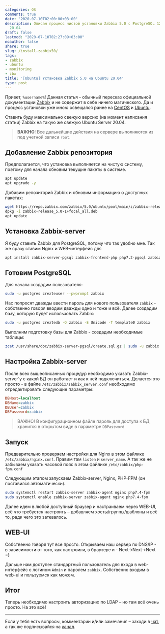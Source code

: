 ```yaml
---
categories: OS
comments: true
date: "2020-07-10T02:00:00+03:00"
description: Описан процесс чистой установки Zabbix 5.0 с PostgreSQL 12 на Ubuntu
  20.04
draft: false
lastmod: "2020-07-10T02:27:09+03:00"
noauthor: false
share: true
slug: /install-zabbix50/
tags:
- zabbix
- ubuntu
- monitoring
- zbx
title: '[Ubuntu] Установка Zabbix 5.0 на Ubuntu 20.04'
type: post
---
```

Привет, `%username%`! Данная статья - обычный пересказ официальной документации [Zabbix](https://www.zabbix.com/download?zabbix=5.0&os_distribution=ubuntu&os_version=20.04_focal&db=postgresql&ws=nginx) и не содержит в себе ничего магического. Да и процесс установки уже мною освещался ранее на [CentOS](https://jtprog.ru/install-zabbix-centos/) и [Ubuntu](https://jtprog.ru/install-zabbix-ubuntu/).

Ставить буду максимально свежую версию (на момент написания статьи) Zabbix на такую же свежую Ubuntu Server 20.04.

> **ВАЖНО**! Все дальнейшие действия на сервере выполняются из под учетной записи `root`.

## Добавление Zabbix репозитория

Предполагается, что установка выполняется на чистую систему, поэтому для начала обновим текущие пакеты в системе.

```bash
apt update
apt upgrade -y
```

Добавим репозиторий Zabbix и обновим информацию о доступных пакетах:

```bash
wget https://repo.zabbix.com/zabbix/5.0/ubuntu/pool/main/z/zabbix-release/zabbix-release_5.0-1+focal_all.deb
dpkg -i zabbix-release_5.0-1+focal_all.deb
apt update
```

## Установка Zabbix-server

Я буду ставить Zabbix для PostgreSQL, потому что так удобно мне. Так же сразу ставим Nginx и WEB-интерфейс для

```bash
apt install zabbix-server-pgsql zabbix-frontend-php php7.2-pgsql zabbix-nginx-conf zabbix-agent -y
```

## Готовим PostgreSQL

Для начала создадим пользователя:

```bash
sudo -u postgres createuser --pwprompt zabbix
```

Нас попросят дважды ввести пароль для нового пользователя `zabbix` - собственно говоря вводим дважды одно и тоже и всё. Далее создадим базу, которую будет использовать Zabbix:

```bash
sudo -u postgres createdb -O zabbix -E Unicode -T template0 zabbix
```

Выполним подготовку базы для Zabbix - создадим необходимые таблицы:

```bash
zcat /usr/share/doc/zabbix-server-pgsql/create.sql.gz | sudo -u zabbix psql zabbix
```

## Настройка Zabbix-server

После всех вышеописанных процедур необходимо указать Zabbix-server'у с какой БД он работает и как к ней подключиться. Делается это просто - в файле `/etc/zabbix/zabbix_server.conf` необходимо отредактировать следующие параметры:

```ini
DBHost=localhost
DBName=zabbix
DBUser=zabbix
DBPassword=zabbix
```

> ВАЖНО! В конфигурационном файле пароль для доступа к БД хранится в открытом виде в параметре `DBPassword`

## Запуск

Предварительно проверяем настройки для Nginx в этом файлике `/etc/zabbix/nginx.conf`. Правим там `listen` и `server_name`. А так же не забываем указать часовой пояс в этом файлике `/etc/zabbix/php-fpm.conf`

Следующим этапом запускаем Zabbix-server, Nginx, PHP-FPM (он поставился автоматически).

```bash
sudo systemctl restart zabbix-server zabbix-agent nginx php7.4-fpm
sudo systemctl enable zabbix-server zabbix-agent nginx php7.4-fpm
```

Далее идем в любой доступный браузер и настраиваем через WEB-UI, всё что требуется настроить – добавляем хосты/группы/шаблоны и всё то, ради чего это затевалось.

## WEB-UI

Собственно говоря тут все просто. Открываем наш сервер по DNS/IP - в зависимости от того, как настроили, в браузере и - Next->Next->Next =)

Дальше нам доступен стандартный пользователь для входа в web-интерфейс с логином `Admin` и паролем `zabbix`. Собственно входим в web-ui и пользуемся как можем.

## Итог

Теперь необходимо настроить авторизацию по LDAP – но там всё очень просто. На это всё!

---
Если у тебя есть вопросы, комментарии и/или замечания – заходи в [чат](https://ttttt.me/jtprogru_chat), а так же подписывайся на [канал](https://ttttt.me/jtprogru_channel).
